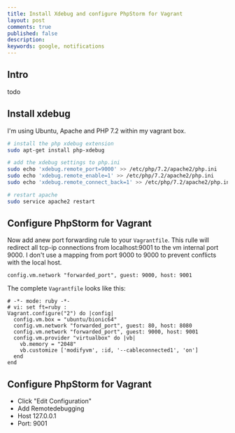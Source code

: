```yaml
---
title: Install Xdebug and configure PhpStorm for Vagrant
layout: post
comments: true
published: false
description: 
keywords: google, notifications
---
```



## Intro

todo

## Install xdebug

I'm using Ubuntu, Apache and PHP 7.2 within my vagrant box.

```bash
# install the php xdebug extension
sudo apt-get install php-xdebug

# add the xdebug settings to php.ini
sudo echo 'xdebug.remote_port=9000' >> /etc/php/7.2/apache2/php.ini
sudo echo 'xdebug.remote_enable=1' >> /etc/php/7.2/apache2/php.ini
sudo echo 'xdebug.remote_connect_back=1' >> /etc/php/7.2/apache2/php.ini

# restart apache
sudo service apache2 restart
```

## Configure PhpStorm for Vagrant

Now add anew port forwarding rule to your `Vagrantfile`.
This rulle will redirect all tcp-ip connections from localhost:9001 to the vm internal port 9000.
I don't use a mapping from port 9000 to 9000 to prevent conflicts with the local host.

```vagrantfile
config.vm.network "forwarded_port", guest: 9000, host: 9001
```

The complete `Vagrantfile` looks like this:

```vagrantfile
# -*- mode: ruby -*-
# vi: set ft=ruby :
Vagrant.configure("2") do |config|
  config.vm.box = "ubuntu/bionic64"
  config.vm.network "forwarded_port", guest: 80, host: 8080
  config.vm.network "forwarded_port", guest: 9000, host: 9001
  config.vm.provider "virtualbox" do |vb|
    vb.memory = "2048"
    vb.customize ['modifyvm', :id, '--cableconnected1', 'on']
  end
end
```

## Configure PhpStorm for Vagrant

* Click "Edit Configuration"
* Add Remotedebugging
* Host 127.0.0.1
* Port: 9001


